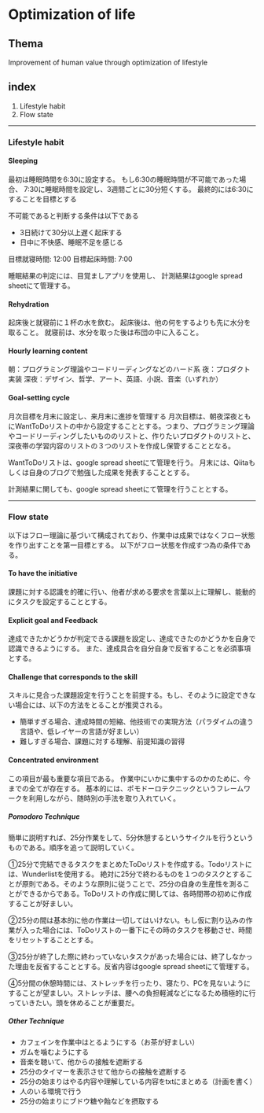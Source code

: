 # Optimization of life

## Thema

Improvement of human value through optimization of lifestyle

## index

1. Lifestyle habit
1. Flow state

-------------------

### Lifestyle habit

#### Sleeping

最初は睡眠時間を6:30に設定する。
もし6:30の睡眠時間が不可能であった場合、
7:30に睡眠時間を設定し、3週間ごとに30分短くする。
最終的には6:30にすることを目標とする

不可能であると判断する条件は以下である

- 3日続けて30分以上遅く起床する
- 日中に不快感、睡眠不足を感じる

目標就寝時間: 12:00
目標起床時間: 7:00

睡眠結果の判定には、目覚ましアプリを使用し、
計測結果はgoogle spread sheetにて管理する。

#### Rehydration

起床後と就寝前に１杯の水を飲む。
起床後は、他の何をするよりも先に水分を取ること。
就寝前は、水分を取った後は布団の中に入ること。

#### Hourly learning content

朝：プログラミング理論やコードリーディングなどのハード系
夜：プロダクト実装
深夜：デザイン、哲学、アート、英語、小説、音楽（いずれか）

#### Goal-setting cycle

月次目標を月末に設定し、来月末に進捗を管理する
月次目標は、朝夜深夜ともにWantToDoリストの中から設定することとする。つまり、プログラミング理論やコードリーディングしたいもののリストと、作りたいプロダクトのリストと、深夜帯の学習内容のリストの３つのリストを作成し保管することとなる。

WantToDoリストは、google spread sheetにて管理を行う。
月末には、Qiitaもしくは自身のブログで勉強した成果を発表することとする。

計測結果に関しても、google spread sheetにて管理を行うこととする。

-------------------

### Flow state

以下はフロー理論に基づいて構成されており、作業中は成果ではなくフロー状態を作り出すことを第一目標とする。
以下がフロー状態を作成すつ為の条件である。

#### To have the initiative

課題に対する認識を的確に行い、他者が求める要求を言葉以上に理解し、能動的にタスクを設定することとする。

#### Explicit goal and Feedback

達成できたかどうかが判定できる課題を設定し、達成できたのかどうかを自身で認識できるようにする。
また、達成具合を自分自身で反省することを必須事項とする。

#### Challenge that corresponds to the skill

スキルに見合った課題設定を行うことを前提する。もし、そのように設定できない場合には、以下の方法をとることが推奨される。

- 簡単すぎる場合、達成時間の短縮、他技術での実現方法（パラダイムの違う言語や、低レイヤーの言語が好ましい）
- 難しすぎる場合、課題に対する理解、前提知識の習得

#### Concentrated environment

この項目が最も重要な項目である。
作業中にいかに集中するのかのために、今までの全てが存在する。
基本的には、ポモドーロテクニックというフレームワークを利用しながら、随時別の手法を取り入れていく。

##### Pomodoro Technique

簡単に説明すれば、25分作業をして、5分休憩するというサイクルを行うというものである。順序を追って説明していく。

①25分で完結できるタスクをまとめたToDoリストを作成する。Todoリストには、Wunderlistを使用する。
絶対に25分で終わるものを１つのタスクとすることが原則である。そのような原則に従うことで、25分の自身の生産性を測ることができるからである。ToDoリストの作成に関しては、各時間帯の初めに作成することが好ましい。

②25分の間は基本的に他の作業は一切してはいけない。もし仮に割り込みの作業が入った場合には、ToDoリストの一番下にその時のタスクを移動させ、時間をリセットすることとする。

③25分が終了した際に終わっていないタスクがあった場合には、終了しなかった理由を反省することとする。反省内容はgoogle spread sheetにて管理する。

④5分間の休憩時間には、ストレッチを行ったり、寝たり、PCを見ないようにすることが望ましい。ストレッチは、腰への負担軽減などになるため積極的に行っていきたい。頭を休めることが重要だ。

##### Other Technique

- カフェインを作業中はとるようにする（お茶が好ましい）
- ガムを噛むようにする
- 音楽を聴いて、他からの接触を遮断する
- 25分のタイマーを表示させて他からの接触を遮断する
- 25分の始まりはやる内容や理解している内容をtxtにまとめる（計画を書く）
- 人のいる環境で行う
- 25分の始まりにブドウ糖や飴などを摂取する

